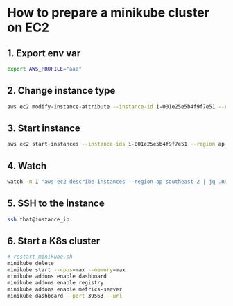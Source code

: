 # How to prepare a minikube cluster on EC2

## 1. Export env var

```bash
export AWS_PROFILE="aaa"
```

## 2. Change instance type

```bash
aws ec2 modify-instance-attribute --instance-id i-001e25e5b4f9f7e51 --region ap-southeast-2 --instance-type "{\"Value\":\"c5.12xlarge\"}"
```

## 3. Start instance

```bash
aws ec2 start-instances --instance-ids i-001e25e5b4f9f7e51 --region ap-southeast-2
```

## 4. Watch

```bash
watch -n 1 "aws ec2 describe-instances --region ap-southeast-2 | jq .Reservations[0].Instances[0].State.Name"
```

## 5. SSH to the instance

```bash
ssh that@instance_ip
```

## 6. Start a K8s cluster

```bash
# restart_minikube.sh
minikube delete
minikube start --cpus=max --memory=max
minikube addons enable dashboard
minikube addons enable registry
minikube addons enable metrics-server
minikube dashboard --port 39563 --url
```
